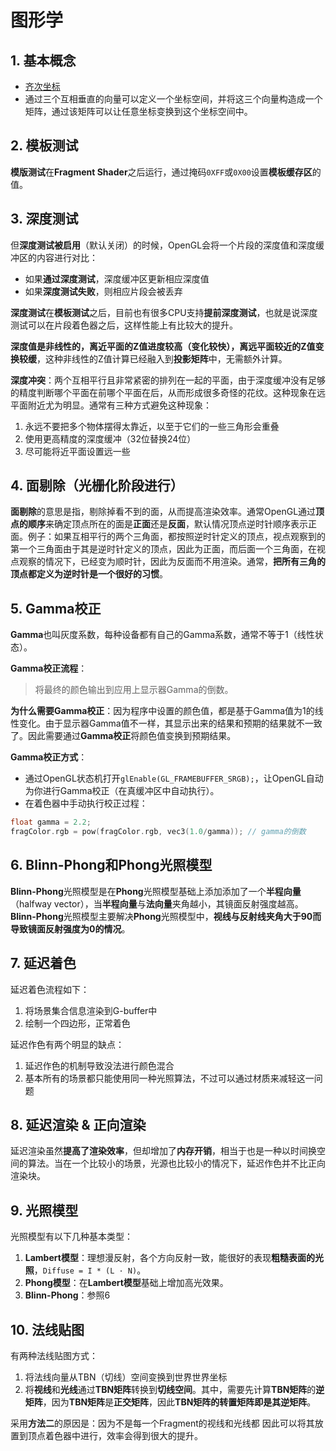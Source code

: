# 图形学

## 1. 基本概念
 - [齐次坐标](homogeneous_coordinate.md)
 - 通过三个互相垂直的向量可以定义一个坐标空间，并将这三个向量构造成一个矩阵，通过该矩阵可以让任意坐标变换到这个坐标空间中。

## 2. 模板测试
**模版测试**在**Fragment Shader**之后运行，通过掩码`0XFF`或`0X00`设置**模板缓存区**的值。

## 3. 深度测试
但**深度测试被启用**（默认关闭）的时候，OpenGL会将一个片段的深度值和深度缓冲区的内容进行对比：
* 如果**通过深度测试**，深度缓冲区更新相应深度值
* 如果**深度测试失败**，则相应片段会被丢弃

**深度测试**在**模板测试**之后，目前也有很多CPU支持**提前深度测试**，也就是说深度测试可以在片段着色器之后，这样性能上有比较大的提升。

**深度值是非线性的，离近平面的Z值进度较高（变化较快），离远平面较近的Z值变换较缓**，这种非线性的Z值计算已经融入到**投影矩阵**中，无需额外计算。

**深度冲突**：两个互相平行且非常紧密的排列在一起的平面，由于深度缓冲没有足够的精度判断哪个平面在前哪个平面在后，从而形成很多奇怪的花纹。这种现象在远平面附近尤为明显。通常有三种方式避免这种现象：
1. 永远不要把多个物体摆得太靠近，以至于它们的一些三角形会重叠
2. 使用更高精度的深度缓冲（32位替换24位）
3. 尽可能将近平面设置远一些

## 4. 面剔除（光栅化阶段进行）
**面剔除**的意思是指，剔除掉看不到的面，从而提高渲染效率。通常OpenGL通过**顶点的顺序**来确定顶点所在的面是**正面**还是**反面**，默认情况顶点逆时针顺序表示正面。例子：如果互相平行的两个三角面，都按照逆时针定义的顶点，视点观察到的第一个三角面由于其是逆时针定义的顶点，因此为正面，而后面一个三角面，在视点观察的情况下，已经变为顺时针，因此为反面而不用渲染。通常，**把所有三角的顶点都定义为逆时针是一个很好的习惯**。

## 5. Gamma校正
**Gamma**也叫灰度系数，每种设备都有自己的Gamma系数，通常不等于1（线性状态）。

**Gamma校正流程**：
> 将最终的颜色输出到应用上显示器Gamma的倒数。

**为什么需要Gamma校正**：因为程序中设置的颜色值，都是基于Gamma值为1的线性变化。由于显示器Gamma值不一样，其显示出来的结果和预期的结果就不一致了。因此需要通过**Gamma校正**将颜色值变换到预期结果。

**Gamma校正方式**：
* 通过OpenGL状态机打开`glEnable(GL_FRAMEBUFFER_SRGB);`，让OpenGL自动为你进行Gamma校正（在真缓冲区中自动执行）。
* 在着色器中手动执行校正过程：
```C
float gamma = 2.2;
fragColor.rgb = pow(fragColor.rgb, vec3(1.0/gamma)); // gamma的倒数
```

## 6. Blinn-Phong和Phong光照模型
**Blinn-Phong**光照模型是在**Phong**光照模型基础上添加添加了一个**半程向量**（halfway vector），当**半程向量**与**法向量**夹角越小，其镜面反射强度越高。**Blinn-Phong**光照模型主要解决**Phong**光照模型中，**视线与反射线夹角大于90而导致镜面反射强度为0的情况**。

## 7. 延迟着色
延迟着色流程如下：
1. 将场景集合信息渲染到G-buffer中
2. 绘制一个四边形，正常着色

延迟作色有两个明显的缺点：
1. 延迟作色的机制导致没法进行颜色混合
2. 基本所有的场景都只能使用同一种光照算法，不过可以通过材质来减轻这一问题

## 8. 延迟渲染 & 正向渲染
延迟渲染虽然**提高了渲染效率**，但却增加了**内存开销**，相当于也是一种以时间换空间的算法。当在一个比较小的场景，光源也比较小的情况下，延迟作色并不比正向渲染块。

## 9. 光照模型
光照模型有以下几种基本类型：
1. **Lambert模型**：理想漫反射，各个方向反射一致，能很好的表现**粗糙表面的光照**，`Diffuse = I * (L · N)`。
2. **Phong模型**：在**Lambert模型**基础上增加高光效果。
3. **Blinn-Phong**：参照6

## 10. 法线贴图
有两种法线贴图方式：
1. 将法线向量从TBN（切线）空间变换到世界世界坐标
2. 将**视线**和**光线**通过**TBN矩阵**转换到**切线空间**。其中，需要先计算**TBN矩阵**的**逆矩阵**，因为**TBN矩阵**是**正交矩阵**，因此**TBN矩阵的转置矩阵即是其逆矩阵**。

采用**方法二**的原因是：因为不是每一个Fragment的视线和光线都 因此可以将其放置到顶点着色器中进行，效率会得到很大的提升。
